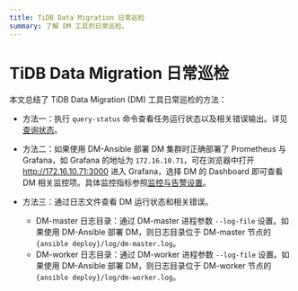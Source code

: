 ```yaml
---
title: TiDB Data Migration 日常巡检
summary: 了解 DM 工具的日常巡检。
---
```


# TiDB Data Migration 日常巡检

本文总结了 TiDB Data Migration (DM) 工具日常巡检的方法：

+ 方法一：执行 `query-status` 命令查看任务运行状态以及相关错误输出。详见[查询状态](query-status.md)。

+ 方法二：如果使用 DM-Ansible 部署 DM 集群时正确部署了 Prometheus 与 Grafana，如 Grafana 的地址为 `172.16.10.71`，可在浏览器中打开 <http://172.16.10.71:3000> 进入 Grafana，选择 DM 的 Dashboard 即可查看 DM 相关监控项。具体监控指标参照[监控与告警设置](monitor-a-dm-cluster.md)。

+ 方法三：通过日志文件查看 DM 运行状态和相关错误。

    - DM-master 日志目录：通过 DM-master 进程参数 `--log-file` 设置。如果使用 DM-Ansible 部署 DM，则日志目录位于 DM-master 节点的 `{ansible deploy}/log/dm-master.log`。
    - DM-worker 日志目录：通过 DM-worker 进程参数 `--log-file` 设置。如果使用 DM-Ansible 部署 DM，则日志目录位于 DM-worker 节点的 `{ansible deploy}/log/dm-worker.log`。
